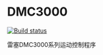 # DMC3000

[![Build status](https://ci.appveyor.com/api/projects/status/pc7e3400dyxgk2ih?svg=true)](https://ci.appveyor.com/project/Wingsgo/dmc3000)

雷塞DMC3000系列运动控制程序
